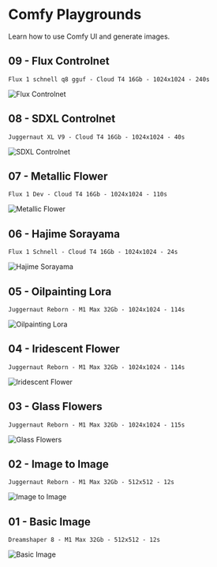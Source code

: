 # Comfy Playgrounds

Learn how to use Comfy UI and generate images.

## 09 - Flux Controlnet
`Flux 1 schnell q8 gguf - Cloud T4 16Gb - 1024x1024 - 240s` 

![Flux Controlnet](09-flux-controlnet-250623/09-flux-controlnet-250623.png)


## 08 - SDXL Controlnet
`Juggernaut XL V9 - Cloud T4 16Gb - 1024x1024 - 40s` 

![SDXL Controlnet](08-sdxl-controlnet-250621/08_sdxl_controlnet_250621.png)


## 07 - Metallic Flower
`Flux 1 Dev - Cloud T4 16Gb - 1024x1024 - 110s`

![Metallic Flower](07-metallic-flower-250618/07-metallic-flower-250618.png)


## 06 - Hajime Sorayama
`Flux 1 Schnell - Cloud T4 16Gb - 1024x1024 - 24s`

![Hajime Sorayama](06-hajime-sorayama-250616/06-hajime-sorayama-250616.png)


## 05 - Oilpainting Lora
`Juggernaut Reborn - M1 Max 32Gb - 1024x1024 - 114s`  

![Oilpainting Lora](05-oilpainting-lora-250613/05-oilpainting-lora-250613.png)


## 04 - Iridescent Flower
`Juggernaut Reborn - M1 Max 32Gb - 1024x1024 - 114s`  

![Iridescent Flower](04-iridescent-flower-250612/04-iridescent-flower-250612.png)


## 03 - Glass Flowers
`Juggernaut Reborn - M1 Max 32Gb - 1024x1024 - 115s`  

![Glass Flowers](03-glass-flowers-250611/03-glass-flowers-250611.png)


## 02 - Image to Image  
`Juggernaut Reborn - M1 Max 32Gb - 512x512 - 12s`  

![Image to Image](02-image-to-image-250610/02-image-to-image-250610.png)


## 01 - Basic Image 
`Dreamshaper 8 - M1 Max 32Gb - 512x512 - 12s`  

![Basic Image](01-basic-images-250609/01-basic-images-250609.png)
